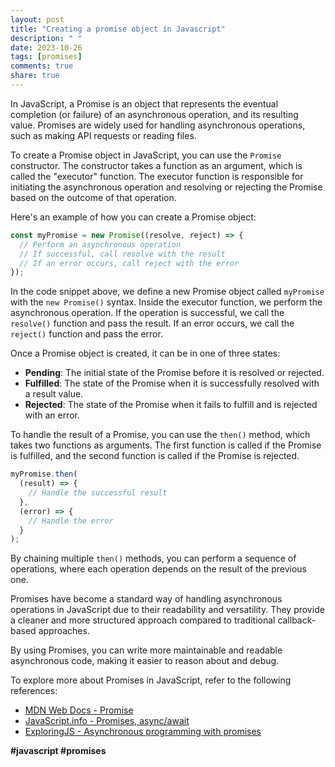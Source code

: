```yaml
---
layout: post
title: "Creating a promise object in Javascript"
description: " "
date: 2023-10-26
tags: [promises]
comments: true
share: true
---
```


In JavaScript, a Promise is an object that represents the eventual completion (or failure) of an asynchronous operation, and its resulting value. Promises are widely used for handling asynchronous operations, such as making API requests or reading files.

To create a Promise object in JavaScript, you can use the `Promise` constructor. The constructor takes a function as an argument, which is called the "executor" function. The executor function is responsible for initiating the asynchronous operation and resolving or rejecting the Promise based on the outcome of that operation.

Here's an example of how you can create a Promise object:

```javascript
const myPromise = new Promise((resolve, reject) => {
  // Perform an asynchronous operation
  // If successful, call resolve with the result
  // If an error occurs, call reject with the error
});
```

In the code snippet above, we define a new Promise object called `myPromise` with the `new Promise()` syntax. Inside the executor function, we perform the asynchronous operation. If the operation is successful, we call the `resolve()` function and pass the result. If an error occurs, we call the `reject()` function and pass the error.

Once a Promise object is created, it can be in one of three states:

- **Pending**: The initial state of the Promise before it is resolved or rejected.
- **Fulfilled**: The state of the Promise when it is successfully resolved with a result value.
- **Rejected**: The state of the Promise when it fails to fulfill and is rejected with an error.

To handle the result of a Promise, you can use the `then()` method, which takes two functions as arguments. The first function is called if the Promise is fulfilled, and the second function is called if the Promise is rejected.

```javascript
myPromise.then(
  (result) => {
    // Handle the successful result
  },
  (error) => {
    // Handle the error
  }
);
```

By chaining multiple `then()` methods, you can perform a sequence of operations, where each operation depends on the result of the previous one.

Promises have become a standard way of handling asynchronous operations in JavaScript due to their readability and versatility. They provide a cleaner and more structured approach compared to traditional callback-based approaches.

By using Promises, you can write more maintainable and readable asynchronous code, making it easier to reason about and debug.

To explore more about Promises in JavaScript, refer to the following references:

- [MDN Web Docs - Promise](https://developer.mozilla.org/en-US/docs/Web/JavaScript/Reference/Global_Objects/Promise)
- [JavaScript.info - Promises, async/await](https://javascript.info/async-await)
- [ExploringJS - Asynchronous programming with promises](https://exploringjs.com/impatient-js/ch_promises.html)

**#javascript #promises**